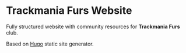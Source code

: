 # Trackmania Furs Website

Fully structured website with community resources for **Trackmania Furs** club.

Based on [Hugo](https://gohugo.io/) static site generator.
